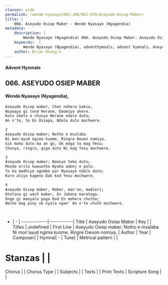 ```yaml
---
classes: wide
permalink: /wende-nyasaye/001-100/061-070/Aseyudo-Osiep-Maber/
title: |
    066. Aseyudo Osiep Maber - Wende Nyasaye (Nyagendia)
metadata:
    description: |
        Wende Nyasaye (Nyagendia) 066. Aseyudo Osiep Maber. Aseyudo Osiep maber; Notho e msalaba Ni mon'ayud ngima kuome, Ringre Owuon nomiya. Gik moko duto ma an go, Ok maga to mag Yesu; Chunya, ringra, giga duto Ni mag Yesu mochwere.  
    keywords:  |
        Wende Nyasaye (Nyagendia), adventhymnals, advent hymnals, Aseyudo Osiep Maber, Aseyudo Osiep maber; Notho e msalaba Ni mon'ayud ngima kuome, Ringre Owuon nomiya.. 
    author: Brian Onang'o
---
```


#### Advent Hymnals
## 066. ASEYUDO OSIEP MABER
####  Wende Nyasaye (Nyagendia),

```txt
Aseyudo Osiep maber, Chon nohera kakia,
Noywaya gi tond Herane, Emomiyo ahere.
Koro oketo e chunya Herane ndalo duto;
An n'te, to En Osiepa, Ndalo duto mochwere.

2
Aseyudo Osiep maber; Notho e msalaba
Ni mon'ayud ngima kuome, Ringre Owuon nomiya.
Gik moko duto ma an go, Ok maga to mag Yesu;
Chunya, ringra, giga duto Ni mag Yesu mochwere.

3
Aseyudo Osiep maber; Nomiye teko duto;
Mondo orita kawuotho Nyaka adonj e polo.
To ka madhiye agombo par Nyasaye ndalo duto;
Koro atiyo kageno Dak kod Yesu mochwere.

4
Aseyudo Osiep maber, Maber, man'on, madieri;
Otelona gi wach maber, En Jakony maratego.
Onge gi manyalo poga Kod En mohera chutho;
Weche mag piny ok nyala ngan' An n'te chuth mochwere.




```

- |   -  |
-------------|------------|
Title | Aseyudo Osiep Maber |
Key |  |
Titles | undefined |
First Line | Aseyudo Osiep maber; Notho e msalaba Ni mon'ayud ngima kuome, Ringre Owuon nomiya. |
Author | 
Year | 
Composer| |
Hymnal|  - |
Tune|  |
Metrical pattern | |
# Stanzas |  |
Chorus |  |
Chorus Type |  |
Subjects | |
Texts |  |
Print Texts | 
Scripture Song |  |
    
